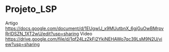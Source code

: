 # Projeto_LSP

Artigo
https://docs.google.com/document/d/1EUgwIJ_x9MUutbnX_6gjGuOwBMrpvRrlDSZN_1XT2wU/edit?usp=sharing
Video
https://drive.google.com/file/d/1qf24LzZkFi2YkiNEHAWo7qc39LsM9N2U/view?usp=sharing
